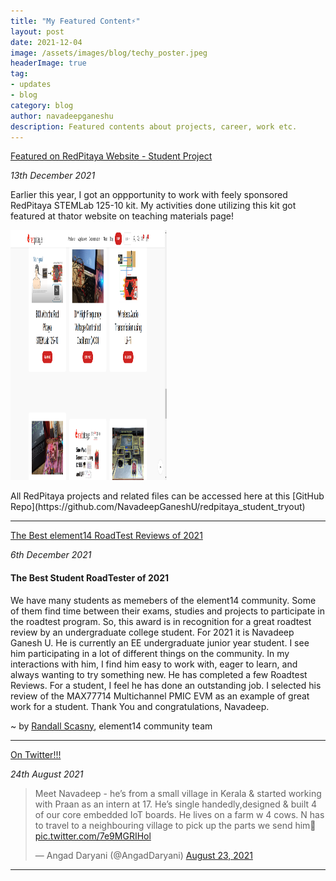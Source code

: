 ```yaml
---
title: "My Featured Content⚡"
layout: post
date: 2021-12-04
image: /assets/images/blog/techy_poster.jpeg
headerImage: true
tag:
- updates
- blog
category: blog
author: navadeepganeshu
description: Featured contents about projects, career, work etc.
---
```


[Featured on RedPitaya Website - Student Project](https://redpitaya.com/teaching-materials/)  
<p><i>13th December 2021</i></p>

<p>Earlier this year, I got an oppportunity to work with feely sponsored RedPitaya STEMLab 125-10 kit. My activities done utilizing this kit got featured at thator website on teaching materials page!</p>

<a href="https://redpitaya.com/teaching-materials/" target="_blank"><img src="assets/images/projects/rp_featured.png" height="400px" width="250px"/></a>

<p>All RedPitaya projects and related files can be accessed here at this [GitHub Repo](https://github.com/NavadeepGaneshU/redpitaya_student_tryout)</p>

---

[The Best element14 RoadTest Reviews of 2021](https://community.element14.com/products/roadtest/b/blog/posts/the-best-element14-roadtest-reviews-of-2021)  
<p><i>6th December 2021</i></p>

#### The Best Student RoadTester of 2021
<p> We have many students as memebers of the element14 community. Some of them find time between their exams, studies and projects to participate in the roadtest program. So, this award is in recognition for a great roadtest review by an undergraduate college student. For 2021 it is Navadeep Ganesh U. He is currently an EE undergraduate junior year student. I see him participating in a lot of different things on the community. In my interactions with him, I find him easy to work with, eager to learn, and always wanting to try something new. He has completed a few Roadtest Reviews. For a student, I feel he has done an outstanding job. I selected his review of the MAX77714 Multichannel PMIC EVM as an example of great work for a student. Thank You and congratulations, Navadeep.</p>

~ by [Randall Scasny](https://community.element14.com/members/rscasny), element14 community team    

---

[On Twitter!!!](https://twitter.com/AngadDaryani/status/1429903843001716750)
<p><i>24th August 2021</i></p>

<blockquote class="twitter-tweet"><p lang="en" dir="ltr">Meet Navadeep - he’s from a small village in Kerala &amp; started working with Praan as an intern at 17. He’s single handedly,designed &amp; built 4 of our core embedded IoT boards. He lives on a farm w 4 cows. N has to travel to a neighbouring village to pick up the parts we send him🚀 <a href="https://t.co/7e9MGRIHol">pic.twitter.com/7e9MGRIHol</a></p>&mdash; Angad Daryani (@AngadDaryani) <a href="https://twitter.com/AngadDaryani/status/1429903843001716750?ref_src=twsrc%5Etfw">August 23, 2021</a></blockquote> <script async src="https://platform.twitter.com/widgets.js" charset="utf-8"></script>

---